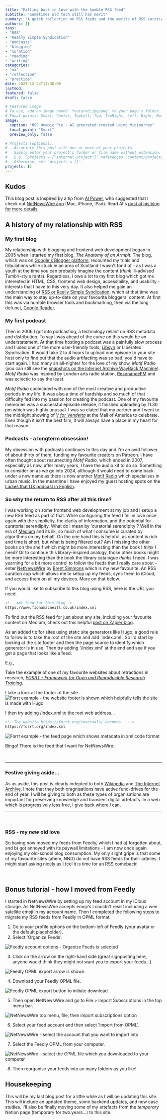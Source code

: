 ```yaml
---
title: "Falling back in love with the humble RSS feed"
subtitle: "Sometimes old tech still has merit"
summary: "A quick reflection on RSS feeds and the merits of RSS curation"
authors: []
tags: 
- "RSS" 
- "Really Simple Syndication" 
- "podcasts" 
- "blogging" 
- "curation" 
- "reading" 
- "writing"
categories: 
- "ux"
- "reflection"
- "practice"
date: 2023-12-24T11:30:00
lastmod: 
featured: false
draft: false

# Featured image
# To use, add an image named `featured.jpg/png` to your page's folder.
# Focal points: Smart, Center, TopLeft, Top, TopRight, Left, Right, BottomLeft, Bottom, BottomRight.
image:
  caption: "RSS Humbie Pie - AI generated created using Midjourney"
  focal_point: "Smart"
  preview_only: false

# Projects (optional).
#   Associate this post with one or more of your projects.
#   Simply enter your project's folder or file name without extension.
#   E.g. `projects = ["internal-project"]` references `content/project/deep-learning/index.md`.
#   Otherwise, set `projects = []`.
projects: [] 
--- 
```


## Kudos

This blog post is inspired by a tip from [Al Power](https://www.alpower.com/), who suggested that I check out [NetNewsWire app](https://netnewswire.com/) (Mac, iPhone, iPad). Read Al's [post at his blog for more details](https://www.alpower.com/blog/my-news-feed-reader-setup/).  

## A history of my relationship with RSS

### My first blog

My relationship with blogging and frontend web development began in 2005 when I started my first blog, *The Anatomy of an Armpit*. The blog, which was on [Google's Blogger platform](https://en.wikipedia.org/wiki/Blogger_(service)), recounted my trials and tribulations while stuck in an area of Scotland I wasn't fond of - as I was a youth at the time you can probably imagine the content (*think* ill-advised Tumblr-style rants). Regardless, I owe a lot to my first blog which got me interested in HTML, CSS, frontend web design, accessibility, and usability - interests that I have to this very day. It also helped me gain an understanding of [RSS or Really Simple Syndication](https://en.wikipedia.org/wiki/RSS), which at that time was the main way to stay up-to-date on your favourite bloggers' content. At first this was via humble browser tools and bookmarking, then via the long defunct, [Google Reader](https://en.wikipedia.org/wiki/Google_Reader). 

### My first podcast

Then in 2006 I got into podcasting, a technology reliant on RSS metadata and distribution. To say I was ahead of the curve on this would be an understatement. At that time hosting a podcast was a painfully slow process and I used one of the more user-friendly tools, [Libsyn](https://libsyn.com/) or Liberated Syndication. It would take 2 to 4 hours to upload one episode to your site host only to find out that the audio artifacting was so bad, you'd have to start again. I had many an all-nighter for the love of my show, *Motif Radio* (you can still see the [snapshots on the Internet Archive WayBack Machine](https://web.archive.org/web/20060909220813/http://motifradio.libsyn.com:80/)). *Motif Radio* was inspired by London arts radio station, [ResonanceFM](https://www.resonancefm.com/) and was eclectic to say the least. 

*Motif Radio* cooincided with one of the most creative and productive periods in my life. It was also a time of hardship and so much of that difficulty fed into my passion for creating the podcast. One of my favourite memories was a successful episode release, it finished uploading by 11.30 pm which was highly unusual. I was so elated that my partner and I went to the midnight showing of *[V for Vendetta](https://www.imdb.com/title/tt0434409/?ref_=fn_al_tt_1)* at the Mall of America to celebrate. Even though it isn't the best film, it will always have a place in my heart for that reason. 

### Podcasts - a longterm obsession!

My obsession with podcasts continues to this day and I'm an avid follower of about thirty of them, funding my favourite creators on Patreon. I have often thought about resurrecting *Motif Radio*, which ended in 2007, especially as now, after many years, I have the audio kit to do so. Something to consider on as we go into 2024, although it would need to come back under a new name as there is now another [Motif Radio](https://motif-radio.com/) which specialises in urban music. In the meantime I have enjoyed my guest hosting spots on the [Ladies that UX podcast in English](https://podcasters.spotify.com/pod/show/ltux-in-english). 

### So why the return to RSS after all this time? 

I was working on some frontend web development at my job and I setup a new RSS feed as part of that. While configuring the feed I fell in love once again with the simplicity, the clarity of information, and the potential for curatorial serendipity. What do I mean by 'curatorial serendipity'? Well in the era of [Medium](https://medium.com/) and its ilk, so much of what I consume is curated by algorithms on my behalf. On the one hand this is helpful, as content is rich and time is short, but what is being filtered out? Am I missing the other books on the shelf which might be more interesting than the book I *think* I need? Or to continue this library-inspired analogy, those other books might be more interesting than the book the library catalogue *thinks* I need. I was yearning for a bit more control to follow the feeds that I really care about - enter [NetNewsWire](https://netnewswire.com/) by [Brent Simmons](https://github.com/Ranchero-Software) which is my new favourite. An RSS curation app which allows me to setup up my feeds, sync them to iCloud, and access them on all my devices. More on that below. 

If you would like to subscribe to this blog using RSS, here is the URL you need. 
```html 
<!-- xml feed for this blog-->
https://www.fionamacneill.co.uk/index.xml
``` 

To find out the RSS feed for just about any site, including your favourite content on Medium, check out this helpful [post on Zapier blog](https://zapier.com/blog/how-to-find-rss-feed-url/). 

As an added tip for sites using static site generators like Hugo, a good rule to follow is to take the root of the site and add 'index.xml'. So I'd start by looking at the site footer and then the page source to identify which generator is in use. Then try adding '/index.xml' at the end and see if you get a page that looks like a feed. 

E.g., 

Take the example of one of my favourite websites about retractions in research, *[FORRT - Framework for Open and Reproducible Research Training](https://forrt.org/reversals/)*. 


I take a look at the footer of the site...
![Forrt example - the website footer is shown which helpfully tells the site is made with Hugo](images/00ForrtExample.png "*Ah that's helpful they tell me it is made with Hugo in the footer.*") 

I then try adding /index.xml to the root web address...

```html 
<!--The website https://forrt.org/reversals/ becomes...-->
https://forrt.org/index.xml
```

![Forrt example - the feed page which shows metadata in xml code format](images/01ForrtExample.png "*I know a feed when I see one!*") 

Bingo! There is the feed that I want for NetNewsWire.

<br>

-----

### Festive giving aside...

As as aside, this post is clearly indepted to both [Wikipedia](https://donate.wikimedia.org/w/index.php?title=Special:LandingPage&country=GB&uselang=en&utm_medium=donatewiki_page&utm_source=Ways_to_Give&utm_campaign=donate_now_btn) and [The Internet Archive](https://archive.org/donate). I note that they both oragnisations have active fund-drives for the end of year. I will be giving to both as these types of organisations are important for preserving knowledge and transient digital artefacts. In a web which is progressively less free, I give back where I can. 

----- 

<br>

### RSS - my *new* old love 

So having now moved my feeds from Feedly, which I had a) forgotten about, and b) got annoyed with its paywall limitations - I am now once again enjoying my old-school blog consumption. My only slight gripe is that some of my favourite sites (ahem, NNG) do not have RSS feeds for their articles. I might start asking nicely as I feel it is time for an RSS comeback! 

<br>

## Bonus tutorial - how I moved from Feedly 

I started in NetNewsWire by setting up my feed account in my iCloud storage. As NetNewsWire accepts emoji's I couldn't resist including a wee satellite emoji in my account name. Then I completed the following steps to migrate my RSS feeds from Feedly in OPML format. 

1. Go to your profile options on the bottom-left of Feedly (your avatar or the default placeholder). 
2. Select 'Organize Feeds'. 

![Feedly account options - Organize Feeds is selected](images/01_Feedly_OrgFeeds.png "*Click on your avatar/placeholder to get to the options*")

3. Click on the arrow on the right-hand side (great signposting here, anyone would think they might not want you to export your feeds...). 

![Feedly OPML export arrow is shown](images/02_FeedlyExportYourFeeds.png "*Click on the non-descript arrow on the right to get to the export options*")

4. Download your Feedly OPML file. 

![Feedly OPML export button to initiate download](images/03_FeedlyOPMLExport.png "*Click on the big green button to get your OPML file with all your feedy-goodness*")

5. Then open NetNewsWire and go to File > Import Subscriptions in the top menu bar. 

![NetNewsWire top menu, file, then import subscriptions option](images/04_NetNewsWire_ImportSubscriptions.png "*In NetNewsWire, access the import option from File in the top menu bar*")

6. Select your feed account and then select 'Import from OPML'. 

![NetNewsWire - select the account that you want to import into](images/05_NetNewsWire_ImportfromOPML.png "*Select the account you want to use in NetNewsWire*")

7. Select the Feedly OPML from your computer. 

![NetNewsWire - select the OPML file which you downloaded to your computer](images/06_NetNewsWire_importfile.png "*Select the account you want to use in NetNewsWire*")

8. Then reorganise your feeds into an many folders as you like! 

## Housekeeping 

This will be my last blog post for a little while as I will be updating this site. This will include an updated theme, some backend updates, and new case studies. I'll also be finally moving some of my artefacts from the *temporary* Notion page (temporary for two years...) to this site. 